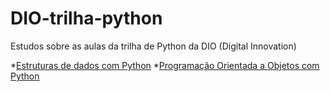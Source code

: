 # DIO-trilha-python

Estudos sobre as aulas da trilha de Python da DIO (Digital Innovation)

*[Estruturas de dados com Python](https://github.com/wca01/DIO-trilha-python/tree/main/Estruturas%20de%20dados%20com%20python)
*[Programação Orientada a Objetos com Python](https://github.com/wca01/DIO-trilha-python/tree/main/Programa%C3%A7%C3%A3o%20Orientada%20a%20Objetos%20com%20Python)


